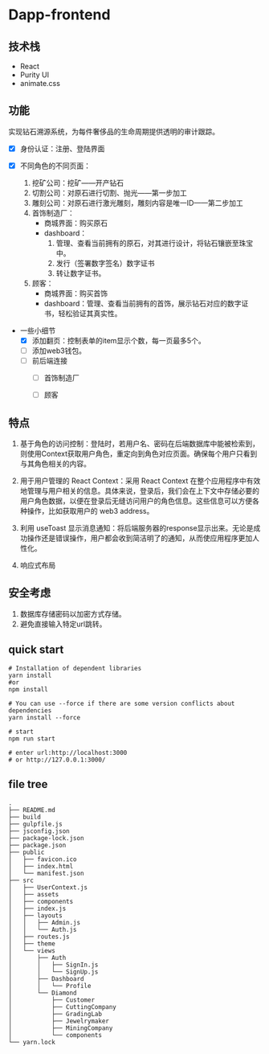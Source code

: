 # Dapp-frontend



## 技术栈

* React 
* Purity UI 
* animate.css 



## 功能


实现钻石溯源系统，为每件奢侈品的生命周期提供透明的审计跟踪。


* [x] 身份认证：注册、登陆界面

* [x] 不同角色的不同页面：
   1. 挖矿公司：挖矿——开产钻石
   2. 切割公司：对原石进行切割、抛光——第一步加工
   3. 雕刻公司：对原石进行激光雕刻，雕刻内容是唯一ID——第二步加工
   4. 首饰制造厂：
      * 商城界面：购买原石
      * dashboard：
        1. 管理、查看当前拥有的原石，对其进行设计，将钻石镶嵌至珠宝中。
        2. 发行（签署数字签名）数字证书
        3. 转让数字证书。
   5. 顾客：
      * 商城界面：购买首饰
      * dashboard：管理、查看当前拥有的首饰，展示钻石对应的数字证书，轻松验证其真实性。
     
* 一些小细节
   * [x] 添加翻页：控制表单的item显示个数，每一页最多5个。
   * [ ] 添加web3钱包。
   * [ ] 前后端连接
      * [ ] 首饰制造厂
      * [ ] 顾客



## 特点

1. 基于角色的访问控制：登陆时，若用户名、密码在后端数据库中能被检索到，则使用Context获取用户角色，重定向到角色对应页面。确保每个用户只看到与其角色相关的内容。

2. 用于用户管理的 React Context：采用 React Context 在整个应用程序中有效地管理与用户相关的信息。具体来说，登录后，我们会在上下文中存储必要的用户角色数据，以便在登录后无缝访问用户的角色信息。这些信息可以方便各种操作，比如获取用户的 web3 address。

3. 利用 useToast 显示消息通知：将后端服务器的response显示出来。无论是成功操作还是错误操作，用户都会收到简洁明了的通知，从而使应用程序更加人性化。
   
4. 响应式布局



## 安全考虑

1. 数据库存储密码以加密方式存储。
2. 避免直接输入特定url跳转。



## quick start

```
# Installation of dependent libraries
yarn install
#or 
npm install

# You can use --force if there are some version conflicts about dependencies 
yarn install --force

# start 
npm run start

# enter url:http://localhost:3000 
# or http://127.0.0.1:3000/ 

```


## file tree

```
.
├── README.md
├── build
├── gulpfile.js
├── jsconfig.json
├── package-lock.json
├── package.json
├── public
│   ├── favicon.ico
│   ├── index.html
│   └── manifest.json
├── src
│   ├── UserContext.js
│   ├── assets
│   ├── components
│   ├── index.js
│   ├── layouts
│   │   ├── Admin.js
│   │   └── Auth.js
│   ├── routes.js
│   ├── theme
│   └── views
│       ├── Auth
│       │   ├── SignIn.js
│       │   └── SignUp.js
│       ├── Dashboard
│       │   └── Profile
│       └── Diamond
│           ├── Customer
│           ├── CuttingCompany
│           ├── GradingLab
│           ├── Jewelrymaker
│           ├── MiningCompany
│           └── components
└── yarn.lock

```





